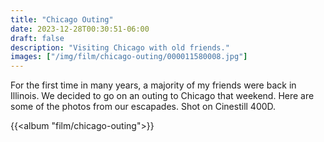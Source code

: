 ```yaml
---
title: "Chicago Outing"
date: 2023-12-28T00:30:51-06:00
draft: false
description: "Visiting Chicago with old friends."
images: ["/img/film/chicago-outing/000011580008.jpg"]
---
```


For the first time in many years, a majority of my friends were back in Illinois. We decided to go on an outing to Chicago that weekend. Here are some of the photos from our escapades. Shot on Cinestill 400D.

{{<album "film/chicago-outing">}}